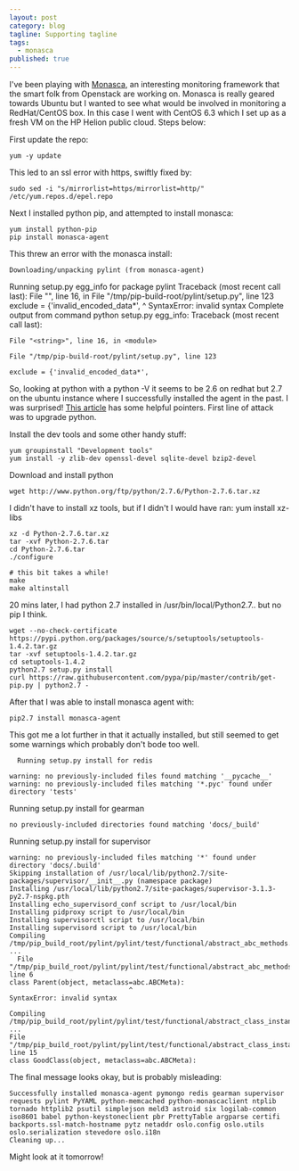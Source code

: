 ```yaml
---
layout: post
category: blog
tagline: Supporting tagline
tags: 
  - monasca
published: true
---
```


I've been playing with [Monasca](https://launchpad.net/monasca), an interesting monitoring framework that the smart folk from Openstack are working on.  Monasca is really geared towards Ubuntu but I wanted to see what would be involved in monitoring a RedHat/CentOS box.  In this case I went with CentOS 6.3 which I set up as a fresh VM on the HP Helion public cloud.  Steps below:

<!--more-->

First update the repo:

    yum -y update

This led to an ssl error with https, swiftly fixed by:

    sudo sed -i "s/mirrorlist=https/mirrorlist=http/" /etc/yum.repos.d/epel.repo

Next I installed python pip, and attempted to install monasca:

    yum install python-pip
    pip install monasca-agent

This threw an error with the monasca install:

    Downloading/unpacking pylint (from monasca-agent)
  Running setup.py egg_info for package pylint
    Traceback (most recent call last):
      File "<string>", line 16, in <module>
      File "/tmp/pip-build-root/pylint/setup.py", line 123
        exclude = {'invalid_encoded_data*',
                                          ^
    SyntaxError: invalid syntax
    Complete output from command python setup.py egg_info:
    Traceback (most recent call last):

    File "<string>", line 16, in <module>

    File "/tmp/pip-build-root/pylint/setup.py", line 123

    exclude = {'invalid_encoded_data*',

So, looking at python with a python -V it seems to be 2.6 on redhat but 2.7 on the ubuntu instance where I successfully installed the agent in the past.  I was surprised!  [This article](https://www.digitalocean.com/community/tutorials/how-to-set-up-python-2-7-6-and-3-3-3-on-centos-6-4) has some helpful pointers. First line of attack was to upgrade python.  

Install the dev tools and some other handy stuff:

    yum groupinstall "Development tools"
    yum install -y zlib-dev openssl-devel sqlite-devel bzip2-devel

Download and install python

    wget http://www.python.org/ftp/python/2.7.6/Python-2.7.6.tar.xz

I didn't have to install xz tools, but if I didn't I would have ran: yum install xz-libs

    xz -d Python-2.7.6.tar.xz
    tar -xvf Python-2.7.6.tar
    cd Python-2.7.6.tar
    ./configure

    # this bit takes a while!
    make
    make altinstall

20 mins later, I had python 2.7 installed in /usr/bin/local/Python2.7.. but no pip I think.  

    wget --no-check-certificate https://pypi.python.org/packages/source/s/setuptools/setuptools-1.4.2.tar.gz
    tar -xvf setuptools-1.4.2.tar.gz    
    cd setuptools-1.4.2
    python2.7 setup.py install
    curl https://raw.githubusercontent.com/pypa/pip/master/contrib/get-pip.py | python2.7 -

After that I was able to install monasca agent with:

    pip2.7 install monasca-agent

This got me a lot further in that it actually installed, but still seemed to get some warnings which probably don't bode too well.  

      Running setup.py install for redis
    
    warning: no previously-included files found matching '__pycache__'
    warning: no previously-included files matching '*.pyc' found under directory 'tests'
  Running setup.py install for gearman
    
    no previously-included directories found matching 'docs/_build'
  Running setup.py install for supervisor
    
    warning: no previously-included files matching '*' found under directory 'docs/.build'
    Skipping installation of /usr/local/lib/python2.7/site-packages/supervisor/__init__.py (namespace package)
    Installing /usr/local/lib/python2.7/site-packages/supervisor-3.1.3-py2.7-nspkg.pth
    Installing echo_supervisord_conf script to /usr/local/bin
    Installing pidproxy script to /usr/local/bin
    Installing supervisorctl script to /usr/local/bin
    Installing supervisord script to /usr/local/bin
    Compiling /tmp/pip_build_root/pylint/pylint/test/functional/abstract_abc_methods.py ...
      File "/tmp/pip_build_root/pylint/pylint/test/functional/abstract_abc_methods.py", line 6
    class Parent(object, metaclass=abc.ABCMeta):
                                  ^
    SyntaxError: invalid syntax

    Compiling /tmp/pip_build_root/pylint/pylint/test/functional/abstract_class_instantiated_py2.py ...
    File "/tmp/pip_build_root/pylint/pylint/test/functional/abstract_class_instantiated_py2.py", line 15
    class GoodClass(object, metaclass=abc.ABCMeta):
                           
The final message looks okay, but is probably misleading:

    Successfully installed monasca-agent pymongo redis gearman supervisor requests pylint PyYAML python-memcached python-monascaclient ntplib tornado httplib2 psutil simplejson meld3 astroid six logilab-common iso8601 babel python-keystoneclient pbr PrettyTable argparse certifi backports.ssl-match-hostname pytz netaddr oslo.config oslo.utils oslo.serialization stevedore oslo.i18n
    Cleaning up...

Might look at it tomorrow!